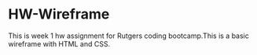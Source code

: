 # HW-Wireframe
This is week 1 hw assignment for Rutgers coding bootcamp.This is a basic wireframe with HTML and CSS. 
